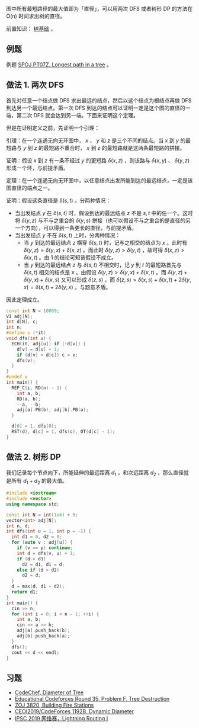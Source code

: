 图中所有最短路径的最大值即为「直径」，可以用两次 DFS 或者树形 DP 的方法在 O(n) 时间求出树的直径。

前置知识： [树基础](./tree-basic.md) 。

## 例题

例题 [SPOJ PT07Z, Longest path in a tree](https://www.spoj.com/problems/PT07Z/) 。

## 做法 1. 两次 DFS

首先对任意一个结点做 DFS 求出最远的结点，然后以这个结点为根结点再做 DFS 到达另一个最远结点。第一次 DFS 到达的结点可以证明一定是这个图的直径的一端，第二次 DFS 就会达到另一端。下面来证明这个定理。

但是在证明定义之前，先证明一个引理：

引理：在一个连通无向无环图中， $x$ 、 $y$ 和 $z$ 是三个不同的结点。当 $x$ 到 $y$ 的最短路与 $y$ 到 $z$ 的最短路不重合时， $x$ 到 $z$ 的最短路就是这两条最短路的拼接。

证明：假设 $x$ 到 $z$ 有一条不经过 $y$ 的更短路 $\delta(x,z)$ ，则该路与 $\delta(x,y)$ 、 $\delta(y,z)$ 形成一个环，与前提矛盾。

定理：在一个连通无向无环图中，以任意结点出发所能到达的最远结点，一定是该图直径的端点之一。

证明：假设这条直径是 $\delta(s,t)$ 。分两种情况：

- 当出发结点 $y$ 在 $\delta(s,t)$ 时，假设到达的最远结点 $z$ 不是 $s,t$ 中的任一个。这时将 $\delta(y,z)$ 与不与之重合的 $\delta(y,s)$ 拼接（也可以假设不与之重合的是直径的另一个方向），可以得到一条更长的直径，与前提矛盾。
-   当出发结点 $y$ 不在 $\delta(s,t)$ 上时，分两种情况：
    - 当 $y$ 到达的最远结点 $z$ 横穿 $\delta(s,t)$ 时，记与之相交的结点为 $x$ 。此时有 $\delta(y,z)=\delta(y,x)+\delta(x,z)$ 。而此时 $\delta(y,z)>\delta(y,t)$ ，故可得 $\delta(x,z)>\delta(x,t)$ 。由 1 的结论可知该假设不成立。
    - 当 $y$ 到达的最远结点 $z$ 与 $\delta(s,t)$ 不相交时，记 $y$ 到 $t$ 的最短路首先与 $\delta(s,t)$ 相交的结点是 $x$ 。由假设 $\delta(y,z)>\delta(y,x)+\delta(x,t)$ 。而 $\delta(y,z)+\delta(y,x)+\delta(x,s)$ 又可以形成 $\delta(z,s)$ ，而 $\delta(z,s)>\delta(x,s)+\delta(x,t)+2\delta(y,x)=\delta(s,t)+2\delta(y,x)$ ，与题意矛盾。

因此定理成立。

```cpp
const int N = 10009;
VI adj[N];
int d[N], c;
int n;
#define v (*it)
void dfs(int u) {
  ECH(it, adj[u]) if (!d[v]) {
    d[v] = d[u] + 1;
    if (d[v] > d[c]) c = v;
    dfs(v);
  }
}
#undef v
int main() {
  REP_C(i, RD(n) - 1) {
    int a, b;
    RD(a, b);
    --a, --b;
    adj[a].PB(b), adj[b].PB(a);
  }

  d[0] = 1, dfs(0);
  RST(d), d[c] = 1, dfs(c), OT(d[c] - 1);
}
```

## 做法 2. 树形 DP

我们记录每个节点向下，所能延伸的最远距离 $d_1$ ，和次远距离 $d_2$ ，那么直径就是所有 $d_1 + d_2$ 的最大值。

```cpp
#include <iostream>
#include <vector>
using namespace std;

const int N = int(1e4) + 9;
vector<int> adj[N];
int n, d;
int dfs(int u = 1, int p = -1) {
  int d1 = 0, d2 = 0;
  for (auto v : adj[u]) {
    if (v == p) continue;
    int d = dfs(v, u) + 1;
    if (d > d1)
      d2 = d1, d1 = d;
    else if (d > d2)
      d2 = d;
  }
  d = max(d, d1 + d2);
  return d1;
}
int main() {
  cin >> n;
  for (int i = 0; i < n - 1; ++i) {
    int a, b;
    cin >> a >> b;
    adj[a].push_back(b);
    adj[b].push_back(a);
  }
  dfs();
  cout << d << endl;
}
```

## 习题

-  [CodeChef, Diameter of Tree](https://www.codechef.com/problems/DTREE) 
-  [Educational Codeforces Round 35, Problem F, Tree Destruction](https://codeforces.com/contest/911/problem/F) 
-  [ZOJ 3820, Building Fire Stations](https://vjudge.net/problem/ZOJ-3820) 
-  [CEOI2019/CodeForces 1192B. Dynamic Diameter](https://codeforces.com/contest/1192/problem/B) 
-  [IPSC 2019 网络赛，Lightning Routing I](https://nanti.jisuanke.com/t/41398) 
